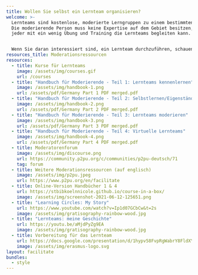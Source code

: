 ```yaml
---
title: Wollen Sie selbst ein Lernteam organisieren?
welcome: >-
  Lernteams sind kostenlose, moderierte Lerngruppen zu einem bestimmten Thema.
  Die moderierende Person muss keine Expertise auf dem Gebiet besitzen, so dass
  jeder mit ein wenig Übung und Training die Lernteams begleiten kann. 


  Wenn Sie daran interessiert sind, ein Lernteam durchzuführen, schauen Sie sich einfach die unten stehenden Ressourcen an und kontaktieren Sie uns wenn Sie mitmachen möchten.
resources_title: Moderationsressourcen
resources:
  - title: Kurse für Lernteams
    image: /assets/img/courses.gif
    url: /courses
  - title: "Handbuch für Moderierende - Teil 1: Lernteams kennenlernen"
    image: /assets/img/handbook-1.png
    url: /assets/pdf/Germany Part 1 PDF merged.pdf
  - title: "Handbuch für Moderierende - Teil 2: Selbstlernen/Eigenständiges Lernen"
    image: /assets/img/handbook-2.png
    url: /assets/pdf/Germany Part 2 PDF merged.pdf
  - title: "Handbuch für Moderierende - Teil 3: Lernteams moderieren"
    image: /assets/img/handbook-3.png
    url: /assets/pdf/Germany Part 3 PDF merged.pdf
  - title: "Handbuch für Moderierende - Teil 4: Virtuelle Lernteams"
    image: /assets/img/handbook-4.png
    url: /assets/pdf/Germany Part 4 PDF merged.pdf
  - title: Moderatorenforum
    image: /assets/img/discourse.png
    url: https://community.p2pu.org/c/communities/p2pu-deutsch/71
    tag: forum
  - title: Weitere Moderationsressourcen (auf englisch)
    image: /assets/img/p2pu.jpeg
    url: https://www.p2pu.org/en/facilitate
  - title: Online-Version Handbücher 1 & 4
    url: https://stbibkoelnnicole.github.io/course-in-a-box/
    image: /assets/img/screenshot-2021-06-12-125651.png
  - title: "Learning Circles: My Story"
    url: https://www.youtube.com/watch?v=Ip1d07GCbCw&t=2s
    image: /assets/img/gratisography-rainbow-wood.jpg
  - title: "Lernteams: meine Geschichte"
    url: https://youtu.be/aMjdPyZg9EA
    image: /assets/img/gratisography-rainbow-wood.jpg
  - title: Vorbereitung für das Lernteam
    url: https://docs.google.com/presentation/d/1hypv58FvpRgWabrY8FldXYQvCgquBsac/edit#slide=id.p1
    image: /assets/img/erasmus-logo.svg
layout: facilitate
bundles:
  - style
---
```

